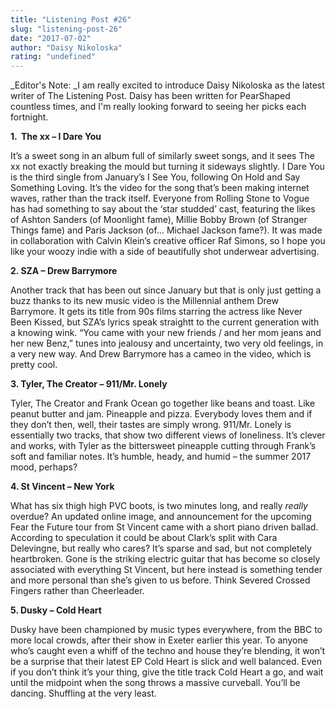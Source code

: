 ```yaml
---
title: "Listening Post #26"
slug: "listening-post-26"
date: "2017-07-02"
author: "Daisy Nikoloska"
rating: "undefined"
---
```


_Editor's Note: _I am really excited to introduce Daisy Nikoloska as the latest writer of The Listening Post. Daisy has been written for PearShaped countless times, and I'm really looking forward to seeing her picks each fortnight.

**1\.  The xx – I Dare You**

It’s a sweet song in an album full of similarly sweet songs, and it sees The xx not exactly breaking the mould but turning it sideways slightly. I Dare You is the third single from January’s I See You, following On Hold and Say Something Loving. It’s the video for the song that’s been making internet waves, rather than the track itself. Everyone from Rolling Stone to Vogue has had something to say about the ‘star studded’ cast, featuring the likes of Ashton Sanders (of Moonlight fame), Millie Bobby Brown (of Stranger Things fame) and Paris Jackson (of… Michael Jackson fame?). It was made in collaboration with Calvin Klein’s creative officer Raf Simons, so I hope you like your woozy indie with a side of beautifully shot underwear advertising.

**2\. SZA – Drew Barrymore**

Another track that has been out since January but that is only just getting a buzz thanks to its new music video is the Millennial anthem Drew Barrymore. It gets its title from 90s films starring the actress like Never Been Kissed, but SZA’s lyrics speak straightt to the current generation with a knowing wink. “You came with your new friends / and her mom jeans and her new Benz,” tunes into jealousy and uncertainty, two very old feelings, in a very new way. And Drew Barrymore has a cameo in the video, which is pretty cool.

**3\. Tyler, The Creator – 911/Mr. Lonely**

Tyler, The Creator and Frank Ocean go together like beans and toast. Like peanut butter and jam. Pineapple and pizza. Everybody loves them and if they don’t then, well, their tastes are simply wrong. 911/Mr. Lonely is essentially two tracks, that show two different views of loneliness. It’s clever and works, with Tyler as the bittersweet pineapple cutting through Frank’s soft and familiar notes. It’s humble, heady, and humid – the summer 2017 mood, perhaps?

**4\. St Vincent – New York**

What has six thigh high PVC boots, is two minutes long, and really _really_ overdue? An updated online image, and announcement for the upcoming Fear the Future tour from St Vincent came with a short piano driven ballad. According to speculation it could be about Clark’s split with Cara Delevingne, but really who cares? It’s sparse and sad, but not completely heartbroken. Gone is the striking electric guitar that has become so closely associated with everything St Vincent, but here instead is something tender and more personal than she’s given to us before. Think Severed Crossed Fingers rather than Cheerleader.

**5\. Dusky – Cold Heart**

Dusky have been championed by music types everywhere, from the BBC to more local crowds, after their show in Exeter earlier this year. To anyone who’s caught even a whiff of the techno and house they’re blending, it won’t be a surprise that their latest EP Cold Heart is slick and well balanced. Even if you don’t think it’s your thing, give the title track Cold Heart a go, and wait until the midpoint when the song throws a massive curveball. You’ll be dancing. Shuffling at the very least.
